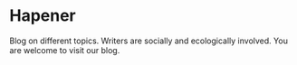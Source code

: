 # Hapener
Blog on different topics. Writers are socially and ecologically involved. You are welcome to visit our blog.
